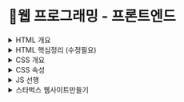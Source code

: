 # 📝웹 프로그래밍 - 프론트엔드

<details>
  
<summary> HTML 개요 </summary>
<div markdown="1">
  
##  HTML 기본문법
### -  요소
  `<태그>내용</태그>`    
     
##  부모와 자식 관계의 이해
###  
  `<태그><태그>내용</태그></태그>` : 안에 있는 태그는 자식요소 겉은 부모요소   
####   
   들여쓰기 : `tab` , 내어쓰기 : `Shift+Tab`   
     
##  빈 태그
###  - 빈 태그
  `<태그/>`   
###  - 기능을 확장한 태그 
  `<태그 속성='값'>내용</태그>` 
#### EX)
  ```HTML
  <img scr="./cat.jpg" alt="고양이"/> 
  <!-- scr: 경로 alt: 이미지의 이름(대체 텍스트)-->
  <input type = "text"/>
  <!--type : 데이터의 타입 "text" :사용자에게 일반 텍스트를 입력받는다-->
  <input type = "checkbox">
  <!--type : 데이터의 타입 "text" :사용자에게 체크여부를 입력받는다-->
  ```   
##  글자와 상자
### 요소가 화면에 출력되는 특성으로 크게 2가지로 구분할 수 있다.   
#### - 인라인(inline)요소 : 글자를 만들기 위한 요소들.   
  `<span></span>` : 콘텐츠 영역을 설정하는 용도(본질적으로 아무것도 나타나지 않음)
  
##### EX) 1 
  

  ```HTML
   <!--HTML-->
   <span>Hello</span><!--띄어쓰기로 해석-->
   <span>World</span>
  ```    
  ```CSS
  /*CSS*/
  body {
    font-size: 100px; /*글자 사이즈 조절*/
  }
  ```    
##### EX) 2  
  `margin` : 요소의 외부 여백을 지정하는 css속성   
  `padding`: 요소의 내부 여백을 지정하는 css속성    

  
  ```HTML
  <!--HTML-->
  <span style="margin: 20px 20px;">Hello</span>
  <span style="margin: 20px 20px;">World</span>
  
  <!--*불가능 :: 글자요소 안에 상자요소-->
  <span><div></div></span>
  <!--*가능 :: 글자요소 안에 글자요소-->
  <span><span></span></span>
  ```   
  
#### - 블록(block) 요소 : 상자(레이아웃)를 만들기 위한 요소들.   
  `<div></div>` : 콘텐츠 영역을 설정하는 용도(본질적으로 아무것도 나타나지 않음)

##### EX) 1 

  
  ```HTML
   <!--HTML-->
   <div>Hello</div><!--띄어쓰기로 해석-->
   <div>World</div>
  ```    
##### EX) 2  
  `width` : 요소의 가로 너비를 지정하는 css속성     
  `height`: 요소의 새로 너비를 지정하는 css속성    

     
  ```HTML
  <!--HTML-->
  <div style="width: 100px;">Hello</div>
  <div style="height: 40px;">World</div>

  <!--*가능 :: 블록요소 안에 블록요소-->
  <span><div></div></span>
  <!--*가능 :: 블록요소 안에 인라인(글자)요소-->
  <span><span></span></span>
  ```       
</div>
</details>

<details>
<summary> HTML 핵심정리 (수정필요) </summary>
<div markdown="1">
  
## 핵심 요소 정리
###
  - `<div></div>` : (블록 상자 요소) 특별한 의미가 없고 구분을 위한 요소이다
  - `<h1>오늘의 날씨</h1>` : (블록 상자 요소) 제목을 의미하는 요소이다. + 숫자가 작을수록 더 중요한 제목
  - `<p>중부 집중호우, 12호 태풍 북상중..</p>` : (블록 상자 요소) 문장을 의미하는 요소이다.
  - ` <img src="img/weather.jpg" alt"12호 태풍"/>  ` : (인라인 글자 요소) 이미지를 삽입하는 요소이다..
  <img src="https://user-images.githubusercontent.com/87464723/153823868-1e1d2d85-5019-4ae5-b97d-75a992fed8b4.png" width="200" height="150"/>   
   
  ```HTML
  <div>
    <h1>오늘의 날씨</h1>
    <img src="img/weather.jpg" alt"12호 태풍"/>
  </div>
  ```
  
  - `<ul></ul>` : (블록 상자 요소) 순서가 필요없는 목록의 집합을 의미한다.
  - `<ol></ol>` : (블록 상자 요소) 순서가 필요한 목록의 집합을 의미한다.  
  - `<li></li>` : (블록 상자 요소) 목록 내 각 항목을 의미한다.  
  
   <img src="https://user-images.githubusercontent.com/87464723/153824410-c6c4d6e4-e54d-42cd-9c67-a42d3d245449.png" width="120" height="120"/>   
  
   ```HTML
  <ol>
    <li>사과</li>
    <li>딸기</li>
    <li>수박</li>
    <li>오렌지</li>
  </ol>
  ```
    
  - `<a href="https://www.naver.com">NAVER</a>` : (인라인 글자 요소) 다른/같은 페이지로 이동하는 하이퍼링크를 지정하는 요소이다     
  - `<span></span>` : (인라인 글자 요소) 특별한 의미가 없고 구분을 위한 요소이다   
  
  
    ![image](https://user-images.githubusercontent.com/87464723/153824848-d893903a-3050-44ce-aa88-38a84a4ac3f9.png)

  ```HTML
  <a href="https://www.naver.com">NAVER</a>
  <a href="https://www.google.com">GOOGLE</a>
  ```
  - 요소(텍스트)를 어떤 요소로 묶어주는 (감싸는) 행위를 Wrapping(래핑)이라고 부른다.
  
     <img src="https://user-images.githubusercontent.com/87464723/153825403-611a4d0b-6be5-4639-9044-4d9ed786a2f0.png" width="500" height="120"/>   
  ```HTML
  <!--HTML-->
  <p>
    동해물과 백두산이 마르고 닳도록
    하느님이 보우하사 <span>우리나라</span>만세 
  </p>
  ```
  ```CSS
  /*CSS*/
  body {
    font-size: 100px; /*글자 사이즈 조절*/
  }
  span {
    color : red;
  }
  ```   
  - `</br>` : (인라인 글자 요소) 줄바꿈 요소이다
  - `<input type="text" value="하하">` : 텍스트가 입력되는 부분에 "하하"가 미리 입력되어있다.
  - `<input type="text" palceholder="이름을 입력하시오">` : 사용자가 입력할 값의 힌트
  - `<input type="text" disabled />` : 입력 요소 비활성화 
  - `<label></label>` : (인라인 글자 요소) 라벨 가능 요소(input)의 제목을 의미한다.
  
     <img src="https://user-images.githubusercontent.com/87464723/153827120-03ff5d11-bc26-49ca-9e66-e36f9639f69b.png" width="500" height="120"/>
  ```HTML
  <!--HTML-->
  <input type=text value=김민동
   placeholder="이름을 입력하세요" disabled/>
   <br>
  <input type="checkbox" />
  Apple
  <label>
    <input type="checkbox" />
    banana
    <input type="radio" />
    fruit
  </label>
  ```  
 ##### table   
  
 ## 주석
 ### - HTML
    <!--내용삽입--> `Ctrl+/`, `Cmd+/`
 ### - CSS
    '/*내용삽입*/' `Ctrl+/`, `Cmd+/`
</div>
</details>

<details>
<summary> CSS 개요 </summary>
<div markdown="1">
  
## 기본문법, 주석
 ### ◾ 기본문법   
#### 
  CSS에서 하는 역할은 
  html에서의 기본적인 구조를 실제로 보기좋게 꾸며주는 역할을 한다. 스타일을 작업한다.    
  `선택자{ 속성:값; }` 선택자 : 스타일(css)을 적용할 대상   
    ex) `div{   
           color: red;   
           margin: 20px;   
         }`
### ◾ 주석   
#### /* 설명작성 */    
   주석 시작은 '/*'로 주석 끝은 '*/'   
   `Ctrl+/`, `Cmd+/`    
  
## CSS 선언 방식
  
### ◾ 내장 방식
  : <style></style>의 내용으로 스타일을 작성하는 방식   
  ```CSS
  <style>
  div{
    color : red;
    margin: 20px;
  }
  </style>
  ```
  
### ◾ 인라인 방식
  :요소의 style 속성에 직접 스타일을 작성하는 방식
  ```HTML
  <div style="color: red; margin:20px"></div>
  ```

### ◾ 링크 방식
  : <link/>로 외부 CSS문서를 가져와서 연결하는 방식  
  ```CSS
  /* main.css */
  div{
    color : red;
    margin: 20px;
  }
  ```
  ```HTML
  <!--HTML-->
  link rel="stylesheet" href="./css/main.css">
  ```  
### ◾ @import 방식
  : CSS의 @import규칙으로 CSS 문서 안에서 또 다른 CSS 문서를 가져와 연결하는 방식
  ```HTML
  <!--HTML-->
  link rel="stylesheet" href="./css/main.css">
  ```
  ```CSS
  /* main.css */
  @import url("./box.css");
  div{
    color : red;
    margin: 20px;
  }
  ```
  ```
  /* box.css */
  div{
    background-color : red;
    padding: 20px;
  }
  ```
   
## CSS 선택자
### ◾ 기본 선택자
  - `*` 전체 선택자 : 모든 요소를 선택.EX)
  ```CSS
  /*CSS*/
  *{
    color: red;
  }
  ```
  - `태그이름`태그 선택자 : 태그이름이 li인 요소를 선택.EX)
  ```HTML
  <!--HTML-->
  <li>사과</li>
  <li>오렌지</li>
  ```
  ```CSS
  /*CSS*/
  li{
    color: red;
  }
  ```   
  - `.클래스속성의 값` 클래스 선택자 : HTML class 속성의 값이 li인 요소를 선택.EX)
  ```HTML
  <!--HTML-->
  <li class = "orange">오렌지</li>
  <span class = "orange">오렌지</span>
  ```
  ```CSS
  /*CSS*/
  .orange{
    color: red;
  }
  ``` 
  - `#id속성의 값` 아이디 선택자 : HTML it 속성의 값이 orange인 요소를 선택.
  EX)
  ```HTML
  <!--HTML-->
  <li id = "orange">오렌지</li>
  <span class = "orange">오렌지</span>
  ```
  ```CSS
  /*CSS*/
  #orange{
    color: red;
  }
  ``` 
### ◾ 복합
  - `태그 이름과 클래스 속성의 값` 일치 선택자 : 선택자 span와 orange를 동시에 만족하는 요소 선택.
  EX)
  ```HTML
  <!--HTML-->
  <li id = "orange">오렌지</li>
  <span class = "orange">오렌지</span>
  ```
  ```CSS
  /*CSS*/
  span.orange{
    color: red;
  }
  ``` 
  - `태그부모 >. 클래스 속성의 값` 자식 선택자 : 선택자 ul의 자식 요소 orange를 선택.
  EX)
  ```HTML
  <!--HTML-->
  <ul>
    <li id = "orange">오렌지</li>
  </ul>
  ```
  ```CSS
  /*CSS*/
  ul > .orange{
    color: red;
  }
  ``` 
  - `조상요소태그 >.하위요소클래스 속성의 값` 하위(후손)선택자 : 선택자 div의 하위 요소 orange를 선택.
  EX)
  ```HTML
  <!--HTML-->
  <div>
    <ul>
      <li id = "orange">오렌지</li><!--선택-->
    </ul>
    <div>당근</div>
    <span class="orange">오렌지</span><!--선택-->
  </div>
  ```
  ```CSS
  /*CSS*/
  div .orange{
    color: red;
  }
  ``` 
  - `.클래스 속성의 값 + 다음태그` 인접 형제 선택자 : 선택자 ul의 다음 형제요소 li 태그 하나를 선택.
  EX)
  ```HTML
  <!--HTML-->
  <ul>
    <li id = "orange">오렌지</li>
    <li>망고</li>  <!--선택-->
    <li>사과</li>
  </ul>
  ```
  ```CSS
  /*CSS*/
  .orange + li {
    color: red;
  }
  ``` 
  - `.클래스 속성의 값 ~ 다음태그` 일반 형제 선택자 : 선택자 ul의 다음 형제요소 li 태그 모두 선택.
  EX)
  ```HTML
  <!--HTML-->
  <ul>
    <li id = "orange">오렌지</li>
    <li>망고</li>  <!--선택-->
    <li>사과</li>  <!--선택-->
  </ul>
  ```
  ```CSS
  /*CSS*/
  .orange ~ li {
    color: red;
  }
  ``` 
### ◾ 가상 클래스
  
  - `선택자:hover` 가상 클래스 선택자 hover : 선택자요소에 마우스 커서가 올라가 있는 동안 선택.
  EX)  
  ![image](https://user-images.githubusercontent.com/87464723/154208772-ee6f591a-decf-4134-a023-2968ff029824.png)

  ```HTML
  <!--HTML-->
  <a href="https://www.naver.com">NAVER</a>
  ```
  ```CSS
  /*CSS*/
  a:hover {
    color: red;
  }
  ``` 
  
  - `선택자:active` 가상 클래스 선택자 ACTIVE : 선택자 요소에 마우스를 클릭하고 있는 동안 선택.
  EX)   
  ![image](https://user-images.githubusercontent.com/87464723/154208772-ee6f591a-decf-4134-a023-2968ff029824.png)

  ```HTML
  <!--HTML-->
  <a href="https://www.naver.com">NAVER</a>
  ```
  ```CSS
  /*CSS*/
  a:active {
    color: red;
  }
  ```
  
  - `선택자:first-child` 가상 클래스 선택자 FIRST CHILD : 선택자 요소가 형제 요소 중 첫째라면 선택. 
  EX) 선택 불가능  

  ```HTML
  <div class="fruits">
    <span>딸기</span>
    <span>수박</span>
    <div>오렌지</div>
    <p>망고</p>
    <h3>사과</h3>
  </div>
  ```
  ```CSS
  /*CSS*/
  .fruits div:first-child {
    color: red;
  }
  ```
  
  - `선택자:last-child` 가상 클래스 선택자 LAST CHILD : 선택자 요소가 형제 요소 중 막내라면 선택. 
  EX) 

  ```HTML
  <div class="fruits">
    <span>딸기</span>
    <span>수박</span>
    <div>오렌지</div>
    <p>망고</p>
    <h3>사과</h3> <!--선택-->
  </div>
  ```
  ```CSS
  /*CSS*/
  .fruits h3:last-child {
    color: red;
  }
  ```
  
  - `선택자:nth-child(n)` 가상 클래스 선택자 NTH CHILD : 선택자 요소가 형제 요소 중 (n)째라면 선택. 
  EX) 

  ```HTML
  <div class="fruits">
    <span>딸기</span>
    <span>수박</span><!--선택-->
    <div>오렌지</div>
    <p>망고</p><!--선택-->
    <h3>사과</h3> 
  </div>
  ```
  ```CSS
  /*CSS*/
  .fruits *:nth-child(2n) { <!--n은 0부터 시작-->
    color: red;
  }
  ```
  
  - `선택자:not(선택제외요소)` 부정 선택자 NOT : 선택제외요소 아닌 선택자 요소 선택. 
  EX) 

  ```HTML
  <div class="fruits">
    <span>딸기</span>
    <span>수박</span>
    <div>오렌지</div> <!--선택-->
    <p>망고</p>       <!--선택-->
    <h3>사과</h3>     <!--선택-->
  </div>
  ```
  ```CSS
  /*CSS*/
  .fruits *:not(span) { 
    color: red;
  }
  ```
  
### ◾ 가상 요소
  - `선택자::before` 가상요소 선택자 BEFORE : 선택자 요소의 내부 앞에 내용을 삽입.  
  EX)  
![image](https://user-images.githubusercontent.com/87464723/154216471-9e06f823-3d47-4516-8e6d-3ec77bcc53e7.png)

  ```HTML
  <div class="box">
      Content!
  </div>
  ```
  ```CSS
  /*CSS*/
  .box::before { 
    /*이 부분에 내용 삽입*/
    content: "앞!";
  }
  ```
  - `선택자::after` 가상요소 선택자 AFTER : 선택자 요소의 내부 뒤에 내용을 삽입.  
  EX)  
![image](https://user-images.githubusercontent.com/87464723/154216716-89f65cdc-549f-4380-9d20-387d48ce7fb4.png)

  ```HTML
  <div class="box">
      Content!
  </div>
  ```
  ```CSS
  /*CSS*/
  .box::after { 
    content: "뒤!";
    /*이 부분에 내용 삽입*/
  }
  ```
    
### ◾ 속성
 - `[선택자]` 속성 선택자 ATTR : 속성 disabled를 포함한 요소 선택.  
  EX)  

  ```HTML
  <div class="box"></div>
  <input type="text" value="Min"/>
  <input type="password" value="4665"/>
  <input type="text" value="jung" disabled/>  <!--선택-->
  ```
  ```CSS
  /*CSS*/
  [disabled] { 
    color: red;
  }
  ```
  - `[선택자]` 속성 선택자 ATTR=VALUE : 속성 type을 포함하고 값이 password 요소 선택.  
  EX)  

  ```HTML
  <div class="box"></div>
  <input type="text" value="Min"/>
  <input type="password" value="4665"/> <!--선택-->
  <input type="text" value="jung" disabled/> 
  ```
  ```CSS
  /*CSS*/
  [type="password"] { 
    color: red;
  }
  ```
## CSS 스타일상속  
### 스타일 상속   
  :  선택된 클래스 요소에 css적용을 했을때 적용된 내용이 해당하는 요소의 자식요소, 하위요소까지 영향을 미치는 것
  EX)  
  ![image](https://user-images.githubusercontent.com/87464723/154218554-578867a9-59d2-403d-b5e0-8c20e847e020.png)   
  ```HTML
  <div class="ecosystem">생태계
    <div class="animal">동물
        <div class="tiger">호랑이</div>
        <div class="lion">사자</div>
        <div class="elephant">코끼리</div>
    </div>
    <div class="plant">식물</div>
  </div>
  ```
  ```CSS
  /*CSS*/
  .animal { 
    color: red;
  }
  ```
## CSS 선택자 우선순위
#### 우선순위  
  : 같은 요소가 여러 선언의 대상이 된 경우, 어떤 선언의 css속성을 우선 적용할 지 결정하는 방법  
  1. 점수가 높은 선언이 우선  
  2. 점수가 같으면, 가장 마지막에 해석된 선언이 우선   
![image](https://user-images.githubusercontent.com/87464723/154220130-3ca6485f-40b3-4622-b61c-13f63e55ef28.png)
  
</div>
</details>

<details>
<summary> CSS 속성 </summary>
<div markdown="1">
  
----------
    
</div>
</details>

<details>
<summary> JS 선행 </summary>
<div markdown="1">
  
## 표기법
###
###   `dash - case(kebab-case)` 
   '-'를 사용해 컴퓨터는 하나로 인식하는 단어를 사람이 보기에 여러 단어로 읽을 수 있게 구분
###  `snake_case`              
   '_'를 사용해 인식할 수 있는 여러 단어를 하나로 묶는다.
###  `camelCase`   
   낙타 표기법이라고도 하고 대문자로 여러 단어를 하나의 단어로 컴퓨터에게 인식 시켜줄 때 사용
###  `ParcelCase` 
   camelCase와 비슷하지만 처음 오는 문자가 대문자로 사용한다.
###  `Zero-based Numbering`
   특수한 경우를 제외하고 0부터 숫자를 시작한다.
## 주석
  - //한 줄 메모
  - /* 한 줄 메모 */
  - /**   
      *여러 줄 메모   
      */ (ctrl +'/')   
  
## 데이터 종류(자료형)
  ###
  - String (문자 데이터) : 따옴표를 사용한다.
 ```javascript
  let myNmae = "mindong";
  let email = 'dullini0205@gmail.com';
  let hello = 'Hello${myName}?!'
  
  console.log(myNmae); // mindong
  console.log(email);  // dullini0205@gmail.com
  console.log(hello);  // Hello  mindong?!
 ```
  - Number (숫자 데이터) : 정수 및 부동 소수점 숫자를 나타냅니다.
 ```javascript
  let num = 123;
  let opaciy = 1.57;
  
  console.log(num); // 123
  console.log(opaciy);  //1.57
 ```
  - Boolean (불린 데이터) : true,false 두 가지 값밖에 없는 논리 데이터입니다.
 ```javascript
  let checked = true;
  let isShow = false;
  
  console.log(checked); //true
  console.log(isShow);  //false
 ```
  - Undefined : 값이 할당되지 않은 상태를 나타냅니다.
 ```javascript
  let undef; // 값이 없는 상태를 undefined 라는 하나의 데이터로 나타낸다.
  let obj = {abx: 123};
  console.log(undef);   //undefined
  console.log(obj.abx); //123
  console.log(obj.x);   //undefined
 ```
  - Null :  어떤 값이 의도적으로 비어있음을 의미한다.
 ```javascript
  let empty = null;
  console.log(empty); // null
 ```
  - Object (객체 데이터) : 여러 데이터를 Key:Value 형태로 저장합니다. {}
 ```javascript
  let user = {
    //key: Value,
    name : 'min'
    age : 85,
    isValid: true
  };
  console.log(user.name); // min
  ```
  - Array (배열 데이터) : 여러 데이터를 순차적으로 저장합니다.[]
 ```javascript
  let fruits = ['apple','banana','cherry'];
  console.log(fruits[0]); // apple
  ```  
 ## 
  - 변수데이터를 저장하고 참조하는 데이터의 이름
  - let :  값(데이터)의 재할당 가능!
  - const : 값(데이터)의 재할당 불가능!
 ## 예약어 
  - 특별한 의미를 가지고 있어, 변수나 함수 이름등으로 사용할 수 없는 단어
  - Reserved Word
 ```javascript
  let this = 'hello'; //SyntaxError
  let if = 123; //SyntaxError
 ```
 ## 함수 
  - 특정 동작을 수행하는 일부 코드의 집합
  - function
```javascript 
  function helloF(){ //함수 선언
  //실행 코드
  console.log(1234); //명령이 들어있다
  }
  // 함수 호출
  helloF(); // 1234
```
  ### 
  - 기명(이름이 있는) 함수  :: 함수를 선언한다.
  ```javascript
    function hello(){
      console.log('HEllo~');
    }
  hello();
  ```
  ### 
  - 익명(이름이 없는) 함수 :: 함수를 표현한다.(호출불가-> 데이터나 변수에 활용)
   ``` JAVA 
    let world = function (){
      console.log('MEllo~');
    }
    world();
  ```
 ## 조건문 
   조건(true,false)의 결과에 따라 다른 코드를 실행하는 구문  
   ```javascript
    let isShow = true;
    let checked = false;
    
    if(isShow){
      console.log('Show~~'); //Show~~
    }
    if(checked){
    console.log('checked!')//실행x
    }
  ```  
 ## DOM API (Document Object Model, Application Programming Interface)    
  자바스크립트에서 HTML을 제어할 때 사용하는 명령들이라는 의미이다.   
 ```javascript
    // HTML 요소(Element) 1개 검색/찾기 (먼저 찾은 요소 1개만 반환)
    const boxEl = document.querySelector('.box');

    //HTML 요소에 적용할 수 있는 메소드 !
    boxEl.addEventListener();
    //인수추가가능
    boxEl.addEventListener(1,2);
    //1 - 이벤트 (Event, 상황)
    boxEl.addEventListener('Click',2);
    //2 - 핸들러 (Handler, 실행할 함수)
    boxEl.addEventListener('Click',function() {
      console.log('Click~!');
    });
```   
![image](https://user-images.githubusercontent.com/87464723/151526413-64ebca0a-c99e-4e32-9dad-cd50666314ea.png)

```javascript
    // HTML 요소(Element) 모두 검색하기
    const boxEls = document.querySelectorAll('.box');
    console.log(boxEls);

    // 찾은 요소들 반복해서 함수 실행! (유사배열)
    // 익명의 함수를 인수로 추가 
    boxEls.forEach(funcion() {});
  
    // 첫 번째 매개변수(boxEl) : 반복 중인 요소.
    // 두 번째 매개변수(index) : 반복 중인 번호
    boxEls.forEach(funcion(boxEl, index) {});
  
    // 출력!
    // 반복하면서 익명의 함수가 실행되는데 boxEl, index로 내부에서 로직을 추가할 수 있다.
    boxEls.forEach(funcion(boxEl, index) { // boxEl에는 반복중인 하나의 요소가 들어있고 
      boxEl.classList.add('order-${index + 1}'); //classList에 어떤 문자데이터 요소를 추가하고  index에 +1해서 보관
      console.log(index, boxEl); //콘솔창에 index, boxEl 값 출력
    });
```   
  ![image](https://user-images.githubusercontent.com/87464723/151527738-3c3bf134-cca8-46ba-a1c8-38b42aa341bf.png)

```javascript
  const boxEl = document.querySelector('.box');
  
  //Getter, 값을 얻는 용도
  console.log(boxEl.textContent); // Box!!
  
  //Setter, 값을 지정하는 용도
  boxEl.textContent = 'MINZZUNG?!';
  console.log(boxEl.TextContent);
```  
 ## 메소드 체이닝  
  메소드가 체인 형식으로 연결되어있다
```javascript
  const a = 'Hello~';
  // split : 문자를 인수 기준으로 쪼개서 배열로 반환.
  // reverse : 배열을 뒤집기.
  // join : 배열을 인수 기준으로 문자로 변합해 반환.
  const b = a.split('').reverse().join(''); //메소드 체이닝..
  
  console.log(a); // Hello~
  console.log(b); // ~olleH
```
 
</div>
</details>

<details>
<summary> 스타벅스 웹사이트만들기 </summary>
<div markdown="1">
 
 ## BEM (Block Element Modifier)
 ### - HTML 클래스 속성의 
   `요소__일부분` : Underscore(Lodash) 기호로 요소의 일부분을 표시   
   `요소--상태`   : Hyphen(Dash) 기호로 요소의 상태를 표시 
    
</div>
</details>
